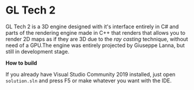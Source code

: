 # GL Tech 2

GL Tech 2 is a 3D engine designed with it's interface entirely in C# and parts of the rendering engine made in C++ that renders that allows you to render 2D maps as if they are 3D due to the _ray casting_ technique, without need of a GPU.The engine was entirely projected by Giuseppe Lanna, but still in development stage.

**How to build**


If you already have Visual Studio Community 2019 installed, just open `solution.sln` and press F5 or make whatever you want with the IDE.